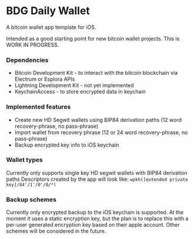#  BDG Daily Wallet

A bitcoin wallet app template for iOS. 

Intended as a good starting point for new bitcoin wallet projects.
This is WORK IN PROGRESS.

### Dependencies
- Bitcoin Development Kit - to interact with the bitcoin blockchain via Electrum or Esplora APIs
- Lightning Development Kit - not yet implemented
- KeychainAccess - to store encrypted data in keychain

### Implemented features
- Create new HD Segwit wallets using BIP84 derivation paths (12 word recovery-phrase, no pass-phrase)
- Import wallet from recovery phrase (12 or 24 word recovery-phrase, no pass-phrase)
- Backup encrypted key info to iOS keychain

### Wallet types
Currently only supports single key HD segwit wallets with BIP84 derivation paths
Descriptors created by the app will look like: `wpkh([extended private key]/84'/1'/0'/0/*)` 

### Backup schemes
Currently only encrypted backup to the iOS keychain is supported. At the moment it uses a static encryption key, but the plan is to replace this with a per-user generated encryption key based on their apple account.
Other schemes will be considered in the future.
